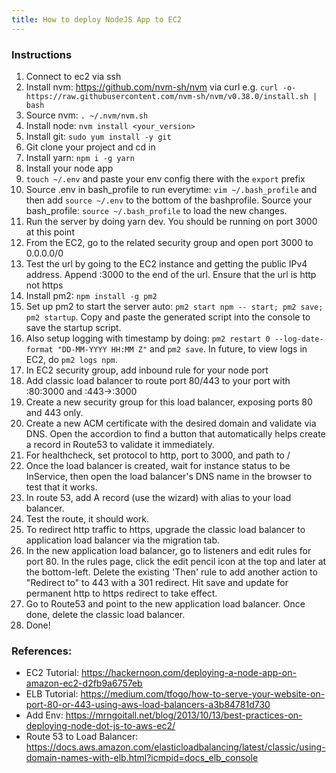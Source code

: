 ```yaml
---
title: How to deploy NodeJS App to EC2
---
```


### Instructions
1. Connect to ec2 via ssh
2. Install nvm: https://github.com/nvm-sh/nvm via curl e.g. `curl -o- https://raw.githubusercontent.com/nvm-sh/nvm/v0.38.0/install.sh | bash`
3. Source nvm: `. ~/.nvm/nvm.sh`
4. Install node: `nvm install <your_version>`
5. Install git: `sudo yum install -y git`
6. Git clone your project and cd in
7. Install yarn: `npm i -g yarn`
8. Install your node app
9. `touch ~/.env` and paste your env config there with the `export` prefix
10. Source .env in bash_profile to run everytime: `vim ~/.bash_profile` and then add `source ~/.env` to the bottom of the bashprofile. Source your bash_profile: `source ~/.bash_profile` to load the new changes.
11. Run the server by doing yarn dev. You should be running on port 3000 at this point
12. From the EC2, go to the related security group and open port 3000 to 0.0.0.0/0
13. Test the url by going to the EC2 instance and getting the public IPv4 address. Append :3000 to the end of the url. Ensure that the url is http not https
12. Install pm2: `npm install -g pm2`
13. Set up pm2 to start the server auto: `pm2 start npm -- start; pm2 save; pm2 startup`. Copy and paste the generated script into the console to save the startup script.
14. Also setup logging with timestamp by doing: `pm2 restart 0 --log-date-format "DD-MM-YYYY HH:MM Z"` and `pm2 save`. In future, to view logs in EC2, do `pm2 logs npm`.
15. In EC2 security group, add inbound rule for your node port
16. Add classic load balancer to route port 80/443 to your port with :80:3000 and :443->:3000
17. Create a new security group for this load balancer, exposing ports 80 and 443 only.
18. Create a new ACM certificate with the desired domain and validate via DNS. Open the accordion to find a button that automatically helps create a record in Route53 to validate it immediately.
19. For healthcheck, set protocol to http, port to 3000, and path to /
20. Once the load balancer is created, wait for instance status to be InService, then open the load balancer's DNS name in the browser to test that it works.
21. In route 53, add A record (use the wizard) with alias to your load balancer.
22. Test the route, it should work.
23. To redirect http traffic to https, upgrade the classic load balancer to application load balancer via the migration tab.
24. In the new application load balancer, go to listeners and edit rules for port 80. In the rules page, click the edit pencil icon at the top and later at the bottom-left. Delete the existing 'Then' rule to add another action to "Redirect to" to 443 with a 301 redirect. Hit save and update for permanent http to https redirect to take effect.
25. Go to Route53 and point to the new application load balancer. Once done, delete the classic load balancer.
26. Done!

### References:
- EC2 Tutorial: https://hackernoon.com/deploying-a-node-app-on-amazon-ec2-d2fb9a6757eb
- ELB Tutorial: https://medium.com/tfogo/how-to-serve-your-website-on-port-80-or-443-using-aws-load-balancers-a3b84781d730
- Add Env: https://mrngoitall.net/blog/2013/10/13/best-practices-on-deploying-node-dot-js-to-aws-ec2/
- Route 53 to Load Balancer: https://docs.aws.amazon.com/elasticloadbalancing/latest/classic/using-domain-names-with-elb.html?icmpid=docs_elb_console